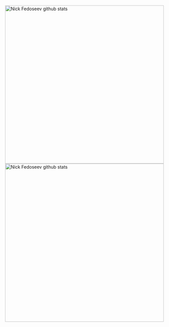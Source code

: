 ### 
<a href="https://github.com/Fe-Nik-S">
    <img src="https://github-readme-stats.vercel.app/api?username=Fe-Nik-S&count_private=true&include_all_commits=true&hide_rank=true&show_icons=true&theme=onedark" align="right" width="500" alt="Nick Fedoseev github stats" />
</a>

### 
<a href="https://github.com/Fe-Nik-S">
    <img src="https://github-readme-stats.vercel.app/api/top-langs?username=Fe-Nik-S&langs_count=5&layout=compact&theme=onedark" align="right" width="500" alt="Nick Fedoseev github stats" />
</a>
